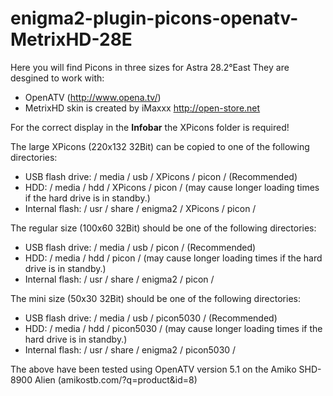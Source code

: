 # enigma2-plugin-picons-openatv-MetrixHD-28E

Here you will find Picons in three sizes for Astra 28.2°East
They are desgined to work with:

* OpenATV (http://www.opena.tv/)
* MetrixHD skin is created by iMaxxx http://open-store.net

For the correct display in the **Infobar** the XPicons folder is required!

The large XPicons (220x132 32Bit) can be copied to one of the following directories:

* USB flash drive: / media / usb / XPicons / picon / (Recommended)
* HDD: / media / hdd / XPicons / picon / (may cause longer loading times if the hard drive is in standby.)
* Internal flash: / usr / share / enigma2 / XPicons / picon /

The regular size (100x60 32Bit) should be one of the following directories:

* USB flash drive: / media / usb / picon / (Recommended)
* HDD: / media / hdd / picon / (may cause longer loading times if the hard drive is in standby.)
* Internal flash: / usr / share / enigma2 / picon /

The mini size (50x30 32Bit) should be one of the following directories:

* USB flash drive: / media / usb / picon5030 / (Recommended)
* HDD: / media / hdd / picon5030 / (may cause longer loading times if the hard drive is in standby.)
* Internal flash: / usr / share / enigma2 / picon5030 /

The above have been tested using OpenATV version 5.1 on the Amiko SHD-8900 Alien (amikostb.com/?q=product&id=8)
